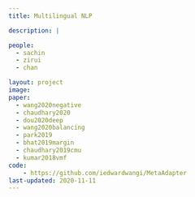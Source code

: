 ```yaml
---
title: Multilingual NLP

description: |

people:
  - sachin
  - zirui
  - chan

layout: project
image:
paper:
  - wang2020negative
  - chaudhary2020
  - dou2020deep
  - wang2020balancing
  - park2019
  - bhat2019margin
  - chaudhary2019cmu
  - kumar2018vmf
code:
    - https://github.com/iedwardwangi/MetaAdapter
last-updated: 2020-11-11
---
```


